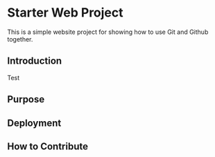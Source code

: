 # Starter Web Project

This is a simple website project for showing how to use Git and Github together.

## Introduction

Test

## Purpose

## Deployment

## How to Contribute